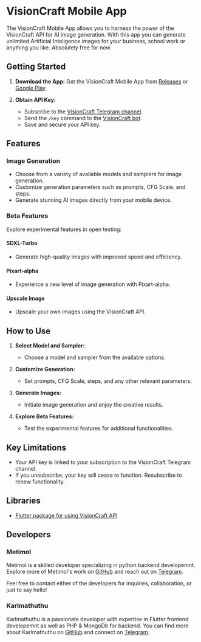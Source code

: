 # VisionCraft Mobile App

The VisionCraft Mobile App allows you to harness the power of the VisionCraft API for AI image generation. With this app you can generate unlimited Artificial Inteligence images for your business, school work or anything you like. Absolutely free for now.

## Getting Started

1. **Download the App:** Get the VisionCraft Mobile App from [Releases](#) or [Google Play](#).

2. **Obtain API Key:**
    - Subscribe to the [VisionCraft Telegram channel](https://t.me/visioncraft_channel).
    - Send the `/key` command to the [VisionCraft bot](https://t.me/VisionCraft_bot).
    - Save and secure your API key.

## Features

### Image Generation

- Choose from a variety of available models and samplers for image generation.
- Customize generation parameters such as prompts, CFG Scale, and steps.
- Generate stunning AI images directly from your mobile device.

### Beta Features

Explore experimental features in open testing:

#### SDXL-Turbo

- Generate high-quality images with improved speed and efficiency.

#### Pixart-alpha

- Experience a new level of image generation with Pixart-alpha.

#### Upscale Image

- Upscale your own images using the VisionCraft API.

## How to Use

1. **Select Model and Sampler:**
   - Choose a model and sampler from the available options.

2. **Customize Generation:**
   - Set prompts, CFG Scale, steps, and any other relevant parameters.

3. **Generate Images:**
   - Initiate image generation and enjoy the creative results.

4. **Explore Beta Features:**
   - Test the experimental features for additional functionalities.

## Key Limitations

- Your API key is linked to your subscription to the VisionCraft Telegram channel.
- If you unsubscribe, your key will cease to function. Resubscribe to renew functionality.

## Libraries

- [Flutter package for using VisionCraft API](https://pub.dev/packages/flutter_vision_craft)


## Developers

### Metimol

Metimol is a skilled developer specializing in python backend developemnt. Explore more of Metimol's work on [GitHub](https://github.com/Metim0l) and reach out on [Telegram](https://www.t.me/metimol/).

Feel free to contact either of the developers for inquiries, collaboration, or just to say hello!

### Karlmathuthu

Karlmathuthu is a passionate developer with expertise in Flutter frontend developemnt as well as PHP & MongoDb for backend. You can find more about Karlmathuthu on [GitHub](https://github.com/Karlmathuthu) and connect on [Telegram](https://www.t.me/karlkiyotaka/).